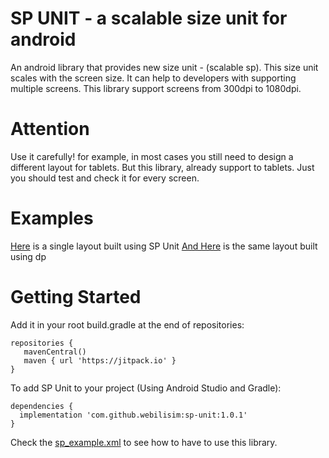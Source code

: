 # SP UNIT - a scalable size unit for android
An android library that provides new size unit - (scalable sp). This size unit scales with the screen size. It can help to developers with supporting multiple screens. This library support screens from  300dpi to 1080dpi.

# Attention
Use it carefully! for example, in most cases you still need to design a different layout for tablets. But this library, already support to tablets. Just you should test and check it for every screen.

# Examples
[Here](https://github.com/webilisim/sp-unit/blob/main/sp-android/src/main/res/layout/sp_example.xml) is a single layout built using SP Unit
[And Here](https://github.com/webilisim/sp-unit/blob/main/sp-android/src/main/res/layout/dp_example.xml) is the same layout built using dp

# Getting Started
Add it in your root build.gradle at the end of repositories:

```
repositories {
   mavenCentral()
   maven { url 'https://jitpack.io' }
}
 ```

To add SP Unit to your project (Using Android Studio and Gradle): 
  
  ```
  dependencies {
    implementation 'com.github.webilisim:sp-unit:1.0.1'
  }
  ```
Check the [sp_example.xml](https://github.com/webilisim/sp-unit/blob/main/sp-android/src/main/res/layout/sp_example.xml) to see how to have to use this library.
